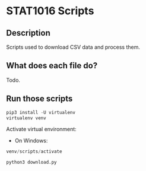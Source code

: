 # STAT1016 Scripts

## Description

Scripts used to download CSV data and process them.

## What does each file do?

Todo.

## Run those scripts

```python
pip3 install -U virtualenv
virtualenv venv
```

Activate virtual environment:

* On Windows:

```python
venv/scripts/activate
```

```python
python3 download.py
```
